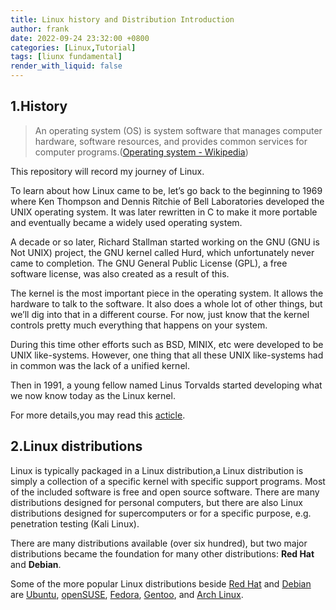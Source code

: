 ```yaml
---
title: Linux history and Distribution Introduction
author: frank
date: 2022-09-24 23:32:00 +0800
categories: [Linux,Tutorial]
tags: [liunx fundamental]     
render_with_liquid: false
---
```



## 1.History
>An operating system (OS) is system software that manages computer hardware, software resources, and provides common services for computer programs.([Operating system - Wikipedia](https://en.wikipedia.org/wiki/Operating_system))

This repository will record my journey of Linux.

To learn about how Linux came to be, let’s go back to the beginning to 1969 where Ken Thompson and Dennis Ritchie of Bell Laboratories developed the UNIX operating system. It was later rewritten in C to make it more portable and eventually became a widely used operating system.

A decade or so later, Richard Stallman started working on the GNU (GNU is Not UNIX) project, the GNU kernel called Hurd, which unfortunately never came to completion. The GNU General Public License (GPL), a free software license, was also created as a result of this.

The kernel is the most important piece in the operating system. It allows the hardware to talk to the software. It also does a whole lot of other things, but we’ll dig into that in a different course. For now, just know that the kernel controls pretty much everything that happens on your system.

During this time other efforts such as BSD, MINIX, etc were developed to be UNIX like-systems. However, one thing that all these UNIX like-systems had in common was the lack of a unified kernel.

Then in 1991, a young fellow named Linus Torvalds started developing what we now know today as the Linux kernel.

For more details,you may read this [acticle](https://bbs.huaweicloud.com/blogs/312682).

## 2.Linux distributions
Linux is typically packaged in a Linux distribution,a Linux distribution is simply a collection of a specific kernel with specific support programs. Most of the included software is free and open source software. There are many distributions designed for personal computers, but there are also Linux distributions designed for supercomputers or for a specific purpose, e.g. penetration testing (Kali Linux).

There are many distributions available (over six hundred), but two major distributions became the foundation for many other distributions: **Red Hat** and **Debian**.

Some of the more popular Linux distributions beside [Red Hat](https://linuxjourney.com/lesson/red-hat-enterprise-linux) and [Debian](https://linuxjourney.com/lesson/debian) are [Ubuntu](https://linuxjourney.com/lesson/ubuntu), [openSUSE](https://linuxjourney.com/lesson/opensuse), [Fedora](https://linuxjourney.com/lesson/fedora), [Gentoo](https://linuxjourney.com/lesson/gentoo), and [Arch Linux](https://linuxjourney.com/lesson/arch-linux).
